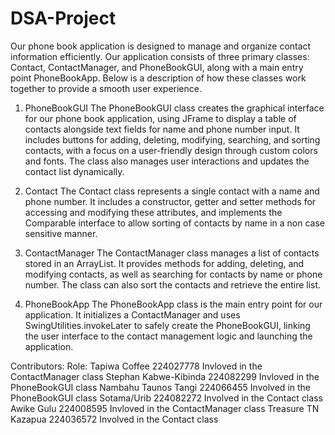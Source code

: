 # DSA-Project

Our phone book application is designed to manage and organize contact information efficiently. Our application consists of three primary classes: Contact, ContactManager, and PhoneBookGUI, along with a main entry point PhoneBookApp. Below is a description of how these classes work together to provide a smooth user experience.

1. PhoneBookGUI
The PhoneBookGUI class creates the graphical interface for our phone book application,
using JFrame to display a table of contacts alongside text fields for name and phone
number input. It includes buttons for adding, deleting, modifying, searching, and
sorting contacts, with a focus on a user-friendly design through custom colors and
fonts. The class also manages user interactions and updates the contact list dynamically.

2. Contact
The Contact class represents a single contact with a name and phone number. It includes a
constructor, getter and setter methods for accessing and modifying these attributes, and
implements the Comparable interface to allow sorting of contacts by name in a non case sensitive manner.

3. ContactManager
The ContactManager class manages a list of contacts stored in an ArrayList. It provides methods for
adding, deleting, and modifying contacts, as well as searching for contacts by name or phone number.
The class can also sort the contacts and retrieve the entire list.

4. PhoneBookApp
The PhoneBookApp class is the main entry point for our application.
It initializes a ContactManager and uses SwingUtilities.invokeLater
to safely create the PhoneBookGUI, linking the user interface to the
contact management logic and launching the application.

Contributors:                        Role:
Tapiwa Coffee 224027778              Invloved in the ContactManager class
Stephan Kabwe-Kibinda 224082299      Invloved in the PhoneBookGUI class
Nambahu Taunos Tangi 224066455       Involved in the PhoneBookGUI class
Sotama/Urib 224082272                Involved in the Contact class
Awike Gulu 224008595                 Invloved in the ContactManager class
Treasure TN Kazapua 224036572        Involved in the Contact class





